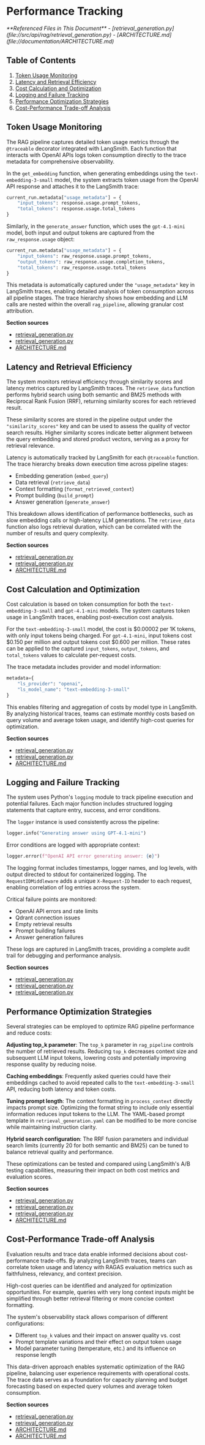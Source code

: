 # Performance Tracking

<cite>
**Referenced Files in This Document**   
- [retrieval_generation.py](file://src/api/rag/retrieval_generation.py)
- [ARCHITECTURE.md](file://documentation/ARCHITECTURE.md)
</cite>

## Table of Contents
1. [Token Usage Monitoring](#token-usage-monitoring)
2. [Latency and Retrieval Efficiency](#latency-and-retrieval-efficiency)
3. [Cost Calculation and Optimization](#cost-calculation-and-optimization)
4. [Logging and Failure Tracking](#logging-and-failure-tracking)
5. [Performance Optimization Strategies](#performance-optimization-strategies)
6. [Cost-Performance Trade-off Analysis](#cost-performance-trade-off-analysis)

## Token Usage Monitoring

The RAG pipeline captures detailed token usage metrics through the `@traceable` decorator integrated with LangSmith. Each function that interacts with OpenAI APIs logs token consumption directly to the trace metadata for comprehensive observability.

In the `get_embedding` function, when generating embeddings using the `text-embedding-3-small` model, the system extracts token usage from the OpenAI API response and attaches it to the LangSmith trace:

```python
current_run.metadata["usage_metadata"] = {
    "input_tokens": response.usage.prompt_tokens,
    "total_tokens": response.usage.total_tokens
}
```

Similarly, in the `generate_answer` function, which uses the `gpt-4.1-mini` model, both input and output tokens are captured from the `raw_response.usage` object:

```python
current_run.metadata["usage_metadata"] = {
    "input_tokens": raw_response.usage.prompt_tokens,
    "output_tokens": raw_response.usage.completion_tokens,
    "total_tokens": raw_response.usage.total_tokens
}
```

This metadata is automatically captured under the `"usage_metadata"` key in LangSmith traces, enabling detailed analysis of token consumption across all pipeline stages. The trace hierarchy shows how embedding and LLM calls are nested within the overall `rag_pipeline`, allowing granular cost attribution.

**Section sources**
- [retrieval_generation.py](file://src/api/rag/retrieval_generation.py#L34-L71)
- [retrieval_generation.py](file://src/api/rag/retrieval_generation.py#L233-L273)
- [ARCHITECTURE.md](file://documentation/ARCHITECTURE.md#L400-L425)

## Latency and Retrieval Efficiency

The system monitors retrieval efficiency through similarity scores and latency metrics captured by LangSmith traces. The `retrieve_data` function performs hybrid search using both semantic and BM25 methods with Reciprocal Rank Fusion (RRF), returning similarity scores for each retrieved result.

These similarity scores are stored in the pipeline output under the `"similarity_scores"` key and can be used to assess the quality of vector search results. Higher similarity scores indicate better alignment between the query embedding and stored product vectors, serving as a proxy for retrieval relevance.

Latency is automatically tracked by LangSmith for each `@traceable` function. The trace hierarchy breaks down execution time across pipeline stages:
- Embedding generation (`embed_query`)
- Data retrieval (`retrieve_data`)
- Context formatting (`format_retrieved_context`)
- Prompt building (`build_prompt`)
- Answer generation (`generate_answer`)

This breakdown allows identification of performance bottlenecks, such as slow embedding calls or high-latency LLM generations. The `retrieve_data` function also logs retrieval duration, which can be correlated with the number of results and query complexity.

**Section sources**
- [retrieval_generation.py](file://src/api/rag/retrieval_generation.py#L78-L153)
- [retrieval_generation.py](file://src/api/rag/retrieval_generation.py#L279-L328)
- [ARCHITECTURE.md](file://documentation/ARCHITECTURE.md#L268-L297)

## Cost Calculation and Optimization

Cost calculation is based on token consumption for both the `text-embedding-3-small` and `gpt-4.1-mini` models. The system captures token usage in LangSmith traces, enabling post-execution cost analysis.

For the `text-embedding-3-small` model, the cost is $0.00002 per 1K tokens, with only input tokens being charged. For `gpt-4.1-mini`, input tokens cost $0.150 per million and output tokens cost $0.600 per million. These rates can be applied to the captured `input_tokens`, `output_tokens`, and `total_tokens` values to calculate per-request costs.

The trace metadata includes provider and model information:
```python
metadata={
    "ls_provider": "openai",
    "ls_model_name": "text-embedding-3-small"
}
```

This enables filtering and aggregation of costs by model type in LangSmith. By analyzing historical traces, teams can estimate monthly costs based on query volume and average token usage, and identify high-cost queries for optimization.

**Section sources**
- [retrieval_generation.py](file://src/api/rag/retrieval_generation.py#L34-L71)
- [retrieval_generation.py](file://src/api/rag/retrieval_generation.py#L233-L273)
- [ARCHITECTURE.md](file://documentation/ARCHITECTURE.md#L453-L492)

## Logging and Failure Tracking

The system uses Python's `logging` module to track pipeline execution and potential failures. Each major function includes structured logging statements that capture entry, success, and error conditions.

The `logger` instance is used consistently across the pipeline:
```python
logger.info("Generating answer using GPT-4.1-mini")
```

Error conditions are logged with appropriate context:
```python
logger.error(f"OpenAI API error generating answer: {e}")
```

The logging format includes timestamps, logger names, and log levels, with output directed to stdout for containerized logging. The `RequestIDMiddleware` adds a unique `X-Request-ID` header to each request, enabling correlation of log entries across the system.

Critical failure points are monitored:
- OpenAI API errors and rate limits
- Qdrant connection issues
- Empty retrieval results
- Prompt building failures
- Answer generation failures

These logs are captured in LangSmith traces, providing a complete audit trail for debugging and performance analysis.

**Section sources**
- [retrieval_generation.py](file://src/api/rag/retrieval_generation.py#L17)
- [retrieval_generation.py](file://src/api/rag/retrieval_generation.py#L233-L273)
- [retrieval_generation.py](file://src/api/rag/retrieval_generation.py#L78-L153)

## Performance Optimization Strategies

Several strategies can be employed to optimize RAG pipeline performance and reduce costs:

**Adjusting top_k parameter**: The `top_k` parameter in `rag_pipeline` controls the number of retrieved results. Reducing `top_k` decreases context size and subsequent LLM input tokens, lowering costs and potentially improving response quality by reducing noise.

**Caching embeddings**: Frequently asked queries could have their embeddings cached to avoid repeated calls to the `text-embedding-3-small` API, reducing both latency and token costs.

**Tuning prompt length**: The context formatting in `process_context` directly impacts prompt size. Optimizing the format string to include only essential information reduces input tokens to the LLM. The YAML-based prompt template in `retrieval_generation.yaml` can be modified to be more concise while maintaining instruction clarity.

**Hybrid search configuration**: The RRF fusion parameters and individual search limits (currently 20 for both semantic and BM25) can be tuned to balance retrieval quality and performance.

These optimizations can be tested and compared using LangSmith's A/B testing capabilities, measuring their impact on both cost metrics and evaluation scores.

**Section sources**
- [retrieval_generation.py](file://src/api/rag/retrieval_generation.py#L279-L328)
- [retrieval_generation.py](file://src/api/rag/retrieval_generation.py#L160-L192)
- [retrieval_generation.py](file://src/api/rag/retrieval_generation.py#L199-L225)
- [ARCHITECTURE.md](file://documentation/ARCHITECTURE.md#L322-L363)

## Cost-Performance Trade-off Analysis

Evaluation results and trace data enable informed decisions about cost-performance trade-offs. By analyzing LangSmith traces, teams can correlate token usage and latency with RAGAS evaluation metrics such as faithfulness, relevancy, and context precision.

High-cost queries can be identified and analyzed for optimization opportunities. For example, queries with very long context inputs might be simplified through better retrieval filtering or more concise context formatting.

The system's observability stack allows comparison of different configurations:
- Different `top_k` values and their impact on answer quality vs. cost
- Prompt template variations and their effect on output token usage
- Model parameter tuning (temperature, etc.) and its influence on response length

This data-driven approach enables systematic optimization of the RAG pipeline, balancing user experience requirements with operational costs. The trace data serves as a foundation for capacity planning and budget forecasting based on expected query volumes and average token consumption.

**Section sources**
- [retrieval_generation.py](file://src/api/rag/retrieval_generation.py#L279-L328)
- [retrieval_generation.py](file://src/api/rag/retrieval_generation.py#L233-L273)
- [ARCHITECTURE.md](file://documentation/ARCHITECTURE.md#L492-L525)
- [ARCHITECTURE.md](file://documentation/ARCHITECTURE.md#L995-L1012)